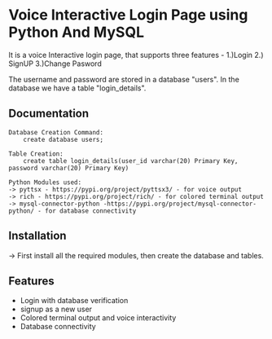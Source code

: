 
# Voice Interactive Login Page using Python And MySQL

It is a voice Interactive login page, that supports three features - 1.)Login
2.) SignUP 3.)Change Pasword

The username and password are stored in a database "users".
In the database we have a table "login_details".

## Documentation
    Database Creation Command:
        create database users;
    
    Table Creation:
        create table login_details(user_id varchar(20) Primary Key, password varchar(20) Primary Key)

    Python Modules used:
    -> pyttsx - https://pypi.org/project/pyttsx3/ - for voice output
    -> rich - https://pypi.org/project/rich/ - for colored terminal output
    -> mysql-connector-python -https://pypi.org/project/mysql-connector-python/ - for database connectivity

    
    

## Installation

-> First install all the required modules, then create the database and tables.
    
## Features

- Login with database verification
- signup as a new user
- Colored terminal output and voice interactivity
- Database connectivity

